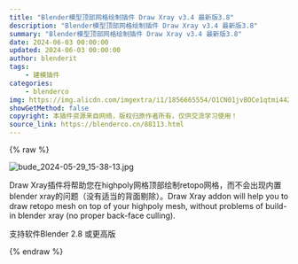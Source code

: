 ```yaml
---
title: "Blender模型顶部网格绘制插件 Draw Xray v3.4 最新版3.8"
description: "Blender模型顶部网格绘制插件 Draw Xray v3.4 最新版3.8"
summary: "Blender模型顶部网格绘制插件 Draw Xray v3.4 最新版3.8"
date: 2024-06-03 00:00:00
updated: 2024-06-03 00:00:00
author: blenderit
tags: 
    - 建模插件
categories:
    - blenderco
img: https://img.alicdn.com/imgextra/i1/1856665554/O1CN01jvBOCe1qtmi442SJO_!!1856665554.jpg
showGetMethod: false
copyright: 本插件资源来自网络，版权归原作者所有，仅供交流学习使用！
source_link: https://blenderco.cn/88113.html
---
```


{% raw %}
<p><img src="https://img.alicdn.com/imgextra/i1/1856665554/O1CN01jvBOCe1qtmi442SJO_!!1856665554.jpg" alt="bude_2024-05-29_15-38-13.jpg"></p><p>Draw Xray插件将帮助您在highpoly网格顶部绘制retopo网格，而不会出现内置blender xray的问题（没有适当的背面剔除）。Draw Xray addon will help you to draw retopo mesh on top of your highpoly mesh, without problems of build-in blender xray (no proper back-face culling).</p><p>支持软件Blender 2.8 或更高版</p>
<div style="display: none">blenderco</div>
{% endraw %}